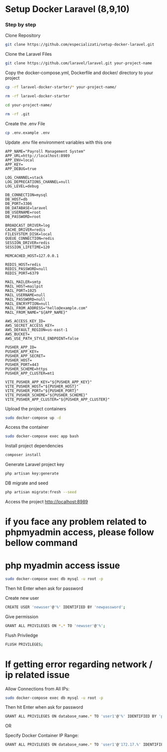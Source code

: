 # Setup Docker Laravel (8,9,10)

### Step by step

Clone Repository

```sh
git clone https://github.com/especializati/setup-docker-laravel.git
```

Clone the Laravel Files

```sh
git clone https://github.com/laravel/laravel.git your-project-name
```

Copy the docker-compose.yml, Dockerfile and docker/ directory to your project

```sh
cp -rf laravel-docker-starter/* your-project-name/
```

```sh
rm -rf laravel-docker-starter
```

```sh
cd your-project-name/
```

```sh
rm -rf .git
```

Create the .env File

```sh
cp .env.example .env
```

Update .env file environment variables with this one

```dosini
APP_NAME="Payroll Management System"
APP_URL=http://localhost:8989
APP_ENV=local
APP_KEY=
APP_DEBUG=true

LOG_CHANNEL=stack
LOG_DEPRECATIONS_CHANNEL=null
LOG_LEVEL=debug

DB_CONNECTION=mysql
DB_HOST=db
DB_PORT=3306
DB_DATABASE=laravel
DB_USERNAME=root
DB_PASSWORD=root

BROADCAST_DRIVER=log
CACHE_DRIVER=redis
FILESYSTEM_DISK=local
QUEUE_CONNECTION=redis
SESSION_DRIVER=redis
SESSION_LIFETIME=120

MEMCACHED_HOST=127.0.0.1

REDIS_HOST=redis
REDIS_PASSWORD=null
REDIS_PORT=6379

MAIL_MAILER=smtp
MAIL_HOST=mailpit
MAIL_PORT=1025
MAIL_USERNAME=null
MAIL_PASSWORD=null
MAIL_ENCRYPTION=null
MAIL_FROM_ADDRESS="hello@example.com"
MAIL_FROM_NAME="${APP_NAME}"

AWS_ACCESS_KEY_ID=
AWS_SECRET_ACCESS_KEY=
AWS_DEFAULT_REGION=us-east-1
AWS_BUCKET=
AWS_USE_PATH_STYLE_ENDPOINT=false

PUSHER_APP_ID=
PUSHER_APP_KEY=
PUSHER_APP_SECRET=
PUSHER_HOST=
PUSHER_PORT=443
PUSHER_SCHEME=https
PUSHER_APP_CLUSTER=mt1

VITE_PUSHER_APP_KEY="${PUSHER_APP_KEY}"
VITE_PUSHER_HOST="${PUSHER_HOST}"
VITE_PUSHER_PORT="${PUSHER_PORT}"
VITE_PUSHER_SCHEME="${PUSHER_SCHEME}"
VITE_PUSHER_APP_CLUSTER="${PUSHER_APP_CLUSTER}"
```

Upload the project containers

```sh
sudo docker-compose up -d
```

Access the container

```sh
sudo docker-compose exec app bash
```

Install project dependencies

```sh
composer install
```

Generate Laravel project key

```sh
php artisan key:generate
```

DB migrate and seed

```sh
php artisan migrate:fresh --seed
```

Access the project
[http://localhost:8989](http://localhost:8989)

# if you face any problem related to phpmyadmin access, please follow bellow command

# php myadmin access issue

```sh
sudo docker-compose exec db mysql -u root -p
```
Then hit Enter when ask for password

Create new user
```sh
CREATE USER 'newuser'@'%' IDENTIFIED BY 'newpassword';
```

Give permission
```sh
GRANT ALL PRIVILEGES ON *.* TO 'newuser'@'%';
```
Flush Priviledge
```sh
FLUSH PRIVILEGES;
```

# If getting error regarding network / ip related issue

Allow Connections from All IPs:

```sh
sudo docker-compose exec db mysql -u root -p
```
Then hit Enter when ask for password

```sh
GRANT ALL PRIVILEGES ON database_name.* TO 'user1'@'%' IDENTIFIED BY 'password';
```
OR

Specify Docker Container IP Range:
```sh
GRANT ALL PRIVILEGES ON database_name.* TO 'user1'@'172.17.%' IDENTIFIED BY 'password';
```

